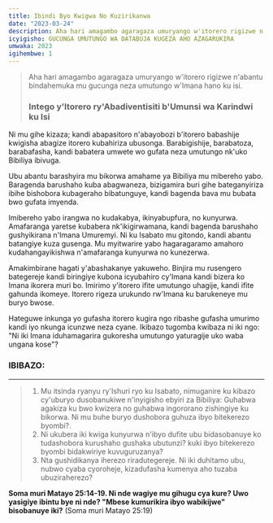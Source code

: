 ```yaml
---
title: Ibindi Byo Kwigwa No Kuzirikanwa
date: "2023-03-24"
description: Aha hari amagambo agaragaza umuryango w'itorero rigizwe n'abantu bindahemuka mu gucunga neza umutungo w'Imana hano ku isi.
icyigisho: GUCUNGA UMUTUNGO WA DATABUJA KUGEZA AHO AZAGARUKIRA
umwaka: 2023
igihembwe: 1
---
```

> Aha hari amagambo agaragaza umuryango w'itorero rigizwe n'abantu bindahemuka mu gucunga neza umutungo w'Imana hano ku isi.
> ### Intego y'Itorero ry'Abadiventisiti b'Umunsi wa Karindwi ku Isi

Ni mu gihe kizaza; kandi abapasitoro n'abayobozi b'itorero babashije kwigisha abagize itorero kubahiriza ubusonga. Barabigishije, barabatoza, barabafasha, kandi babatera umwete wo gufata neza umutungo nk'uko Bibiliya ibivuga.

Ubu abantu barashyira mu bikorwa amahame ya Bibiliya mu mibereho yabo. Baragenda barushaho kuba abagwaneza, bizigamira buri gihe bateganyiriza ibihe bishobora kubageraho bibatunguye, kandi bagenda bava mu bubata bwo gufata imyenda.

Imibereho yabo irangwa no kudakabya, ikinyabupfura, no kunyurwa. Amafaranga yaretse kubabera nk'ikigirwamana, kandi bagenda barushaho gushyikirana n'Imana Umuremyi. Ni ku Isabato mu gitondo, kandi abantu batangiye kuza gusenga. Mu myitwarire yabo hagaragaramo amahoro kudahangayikishwa n'amafaranga kunyurwa no kunezerwa.

Amakimbirane hagati y'abashakanye yakuweho. Binjira mu rusengero bategereje kandi biringiye kubona icyubahiro cy'Imana kandi bizera ko Imana ikorera muri bo. Imirimo y'itorero ifite umutungo uhagije, kandi ifite gahunda ikomeye. Itorero rigeza urukundo rw'Imana ku barukeneye mu buryo bwose.

Hateguwe inkunga yo gufasha itorero kugira ngo ribashe gufasha umurimo kandi iyo nkunga icunzwe neza cyane. Ikibazo tugomba kwibaza ni iki ngo: "Ni iki Imana iduhamagarira gukoresha umutungo yaturagije uko waba ungana kose"?

### IBIBAZO:
---

> 1. Mu itsinda ryanyu ry'Ishuri ryo ku Isabato, nimuganire ku kibazo cy'uburyo dusobanukiwe n'inyigisho ebyiri za Bibiliya: Guhabwa agakiza ku bwo kwizera no guhabwa ingororano zishingiye ku bikorwa. Ni mu buhe buryo dushobora guhuza ibyo bitekerezo byombi?.
> 2. Ni ukubera iki kwiga kunyurwa n'ibyo dufite ubu bidasobanuye ko tudashobora kurushaho gushaka ubutunzi? kuki ibyo bitekerezo byombi bidakwiriye kuvuguruzanya?
> 3. Nta gushidikanya iherezo riradutegereje. Ni iki duhitamo ubu, nubwo cyaba cyoroheje, kizadufasha kumenya aho tuzaba ubuziraherezo?

**Soma muri <span class="verse">Matayo 25:14-19</span>. Ni nde wagiye mu gihugu cya kure? Uwo yasigiye ibintu bye ni nde? "Mbese kumurikira ibyo wabikijwe" bisobanuye iki?** (Soma muri <span class="verse">Matayo 25:19</span>)
